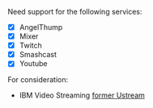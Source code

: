 Need support for the following services:
- [x] AngelThump
- [x] Mixer
- [x] Twitch
- [x] Smashcast
- [x] Youtube

For consideration:
- IBM Video Streaming [former Ustream](https://developers.video.ibm.com/channel-api/channel.html)
